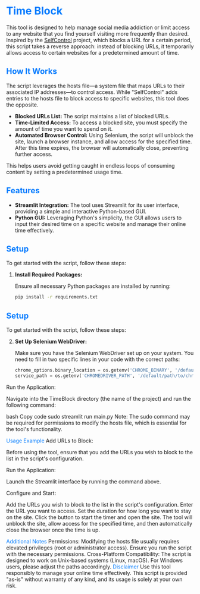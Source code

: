 # <span style="color:#007BFF;">Time Block</span>

This tool is designed to help manage social media addiction or limit access to any website that you find yourself visiting more frequently than desired. Inspired by the [SelfControl](https://selfcontrolapp.com) project, which blocks a URL for a certain period, this script takes a reverse approach: instead of blocking URLs, it temporarily allows access to certain websites for a predetermined amount of time.

## <span style="color:#007BFF;">How It Works</span>

The script leverages the hosts file—a system file that maps URLs to their associated IP addresses—to control access. While "SelfControl" adds entries to the hosts file to block access to specific websites, this tool does the opposite.

- **Blocked URLs List:** The script maintains a list of blocked URLs.
- **Time-Limited Access:** To access a blocked site, you must specify the amount of time you want to spend on it.
- **Automated Browser Control:** Using Selenium, the script will unblock the site, launch a browser instance, and allow access for the specified time. After this time expires, the browser will automatically close, preventing further access.

This helps users avoid getting caught in endless loops of consuming content by setting a predetermined usage time.

## <span style="color:#007BFF;">Features</span>

- **Streamlit Integration:** The tool uses Streamlit for its user interface, providing a simple and interactive Python-based GUI.
- **Python GUI:** Leveraging Python's simplicity, the GUI allows users to input their desired time on a specific website and manage their online time effectively.

## <span style="color:#007BFF;">Setup</span>

To get started with the script, follow these steps:

1. **Install Required Packages:**

   Ensure all necessary Python packages are installed by running:

   ```bash
   pip install -r requirements.txt
## <span style="color:#007BFF;">Setup</span>

To get started with the script, follow these steps:

2. **Set Up Selenium WebDriver:**

   Make sure you have the Selenium WebDriver set up on your system. You need to fill in two specific lines in your code with the correct paths:

   ```python
   chrome_options.binary_location = os.getenv('CHROME_BINARY', '/default/path/to/chrome')
   service_path = os.getenv('CHROMEDRIVER_PATH', '/default/path/to/chromedriver')
Run the Application:

Navigate into the TimeBlock directory (the name of the project) and run the following command:

bash
Copy code
sudo streamlit run main.py
Note: The sudo command may be required for permissions to modify the hosts file, which is essential for the tool's functionality.

<span style="color:#007BFF;">Usage Example</span>
Add URLs to Block:

Before using the tool, ensure that you add the URLs you wish to block to the list in the script's configuration.

Run the Application:

Launch the Streamlit interface by running the command above.

Configure and Start:

Add the URLs you wish to block to the list in the script's configuration.
Enter the URL you want to access.
Set the duration for how long you want to stay on the site.
Click the button to start the timer and open the site.
The tool will unblock the site, allow access for the specified time, and then automatically close the browser once the time is up.

<span style="color:#007BFF;">Additional Notes</span>
Permissions: Modifying the hosts file usually requires elevated privileges (root or administrator access). Ensure you run the script with the necessary permissions.
Cross-Platform Compatibility: The script is designed to work on Unix-based systems (Linux, macOS). For Windows users, please adjust the paths accordingly.
<span style="color:#007BFF;">Disclaimer</span>
Use this tool responsibly to manage your online time effectively. This script is provided "as-is" without warranty of any kind, and its usage is solely at your own risk.

